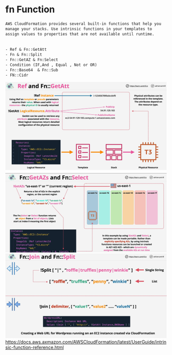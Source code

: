 # fn Function
    AWS CloudFormation provides several built-in functions that help you manage your stacks. Use intrinsic functions in your templates to assign values to properties that are not available until runtime.


    - Ref & Fn::GetAtt
    - Fn & Fn::Split
    - Fn::GetAZ & Fn:Select
    - Condition (IF,And , Equal , Not or OR)
    - Fn::Base64  & Fn::Sub
    - FN::Cidr

![alt](./asset/ref-get.png)
![alt](./asset/get-select.png)
![alt](./asset/split-join.png)
    https://docs.aws.axmazon.com/AWSCloudFormation/latest/UserGuide/intrinsic-function-reference.html